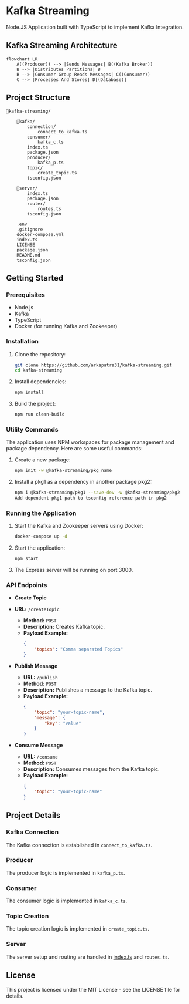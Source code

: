 # Kafka Streaming

Node.JS Application built with TypeScript to implement Kafka Integration.

## Kafka Streaming Architecture

```mermaid
flowchart LR
    A((Producer)) --> |Sends Messages| B((Kafka Broker))
    B --> |Distributes Partitions| B
    B --> |Consumer Group Reads Messages| C((Consumer))
    C --> |Processes And Stores| D[(Database)]
```

## Project Structure
```
📂kafka-streaming/

    📂kafka/
        connection/
            connect_to_kafka.ts
        consumer/
            kafka_c.ts
        index.ts
        package.json
        producer/
            kafka_p.ts
        topic/
            create_topic.ts
        tsconfig.json

    📂server/
        index.ts
        package.json
        router/
            routes.ts
        tsconfig.json

    .env
    .gitignore
    docker-compose.yml
    index.ts
    LICENSE
    package.json
    README.md
    tsconfig.json
```
## Getting Started

### Prerequisites

- Node.js
- Kafka
- TypeScript
- Docker (for running Kafka and Zookeeper)

### Installation

1. Clone the repository:
    ```sh
    git clone https://github.com/arkapatra31/kafka-streaming.git
    cd kafka-streaming
    ```

2. Install dependencies:
    ```sh
    npm install
    ```

3. Build the project:
    ```sh
    npm run clean-build
    ```

### Utility Commands
The application uses NPM workspaces for package management and package dependency. Here are some useful commands:

1. Create a new package:
    ```sh
    npm init -w @kafka-streaming/pkg_name
    ```

2. Install a pkg1 as a dependency in another package pkg2:
    ```sh
    npm i @kafka-streaming/pkg1 --save-dev -w @kafka-streaming/pkg2
    Add dependent pkg1 path to tsconfig reference path in pkg2 
    ```

### Running the Application

1. Start the Kafka and Zookeeper servers using Docker:
    ```sh
    docker-compose up -d
    ```

2. Start the application:
    ```sh
    npm start
    ```

3. The Express server will be running on port 3000.

### API Endpoints

- **Create Topic**
- **URL:** `/createTopic`
    - **Method:** `POST`
    - **Description:** Creates Kafka topic.
    - **Payload Example:**
      ```json
      {
          "topics": "Comma separated Topics"
      }

- **Publish Message**
    - **URL:** `/publish`
    - **Method:** `POST`
    - **Description:** Publishes a message to the Kafka topic.
    - **Payload Example:**
      ```json
      {
          "topic": "your-topic-name",
          "message": {
              "key": "value"
          }
      }
      ```

- **Consume Message**
    - **URL:** `/consume`
    - **Method:** `POST`
    - **Description:** Consumes messages from the Kafka topic.
    - **Payload Example:**
      ```json
      {
          "topic": "your-topic-name"
      }

## Project Details

### Kafka Connection

The Kafka connection is established in `connect_to_kafka.ts`.

### Producer

The producer logic is implemented in `kafka_p.ts`.

### Consumer

The consumer logic is implemented in `kafka_c.ts`.

### Topic Creation

The topic creation logic is implemented in `create_topic.ts`.

### Server

The server setup and routing are handled in [index.ts](http://_vscodecontentref_/1) and `routes.ts`.

## License

This project is licensed under the MIT License - see the LICENSE file for details.